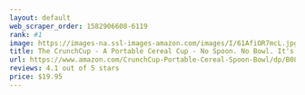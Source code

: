 ```yaml
---
layout: default 
﻿web_scraper_order: 1582906608-6119
rank: #1
image: https://images-na.ssl-images-amazon.com/images/I/61AfiOR7mcL.jpg
title: The CrunchCup - A Portable Cereal Cup - No Spoon. No Bowl. It's Cereal On The Go. (Blue)
url: https://www.amazon.com/CrunchCup-Portable-Cereal-Spoon-Bowl/dp/B0812C73T9/ref=zg_mw_grocery_1?_encoding=UTF8&psc=1&refRID=60J9MNPBBWB8RKQXQSF9
reviews: 4.1 out of 5 stars
price: $19.95 
---
```


